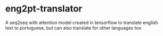 # eng2pt-translator

A seq2seq with attention model created in tensorflow to translate english text to portuguese, but can also translate for other languages too
